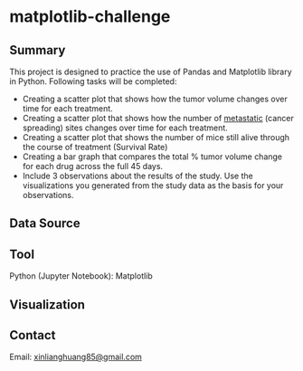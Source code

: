 # matplotlib-challenge
## Summary ##
This project is designed to practice the use of Pandas and Matplotlib library in Python. Following tasks will be completed:
* Creating a scatter plot that shows how the tumor volume changes over time for each treatment.
* Creating a scatter plot that shows how the number of [metastatic](https://en.wikipedia.org/wiki/Metastasis) (cancer spreading) sites changes over time for each treatment.
* Creating a scatter plot that shows the number of mice still alive through the course of treatment (Survival Rate)
* Creating a bar graph that compares the total % tumor volume change for each drug across the full 45 days.
* Include 3 observations about the results of the study. Use the visualizations you generated from the study data as the basis for your observations.
## Data Source ##

## Tool ##
Python (Jupyter Notebook): Matplotlib
## Visualization ##

## Contact ##
Email: xinlianghuang85@gmail.com